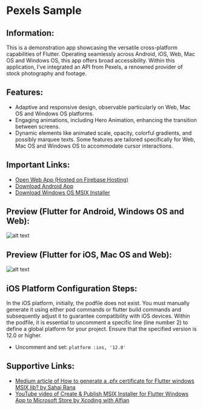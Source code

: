 # Pexels Sample

## Information:
This is a demonstration app showcasing the versatile cross-platform capabilities of Flutter. Operating seamlessly across Android, iOS, Web, Mac OS and Windows OS, this app offers broad accessibility. Within this application, I've integrated an API from Pexels, a renowned provider of stock photography and footage.

## Features:
- Adaptive and responsive design, observable particularly on Web, Mac OS and Windows OS platforms.
- Engaging animations, including Hero Animation, enhancing the transition between screens.
- Dynamic elements like animated scale, opacity, colorful gradients, and possibly marquee texts. Some features are tailored specifically for Web, Mac OS and Windows OS to accommodate cursor interactions.

## Important Links:
- [Open Web App (Hosted on Firebase Hosting)](https://pexels-sample-66475.web.app)
- [Download Android App](https://drive.google.com/file/d/1SgtdQnpg9q5j673_lMzQeKkE7XJ-hRmR/view?usp=sharing)
- [Download Windows OS MSIX Installer](https://drive.google.com/file/d/1lYCUtKr0Vku40DbKZs7ZhqcdA0iVxflN/view?usp=sharing)

## Preview (Flutter for Android, Windows OS and Web):
![alt text](https://drive.google.com/uc?export=download&id=1OSttvHC2tHWrU0tF-pdUcLsn0E0okqhr "img")

## Preview (Flutter for iOS, Mac OS and Web):
![alt text](https://drive.google.com/uc?export=download&id=1Jjm7ZElt7WNPHfnq-mUa0tNNHO8onm3s "img")

## iOS Platform Configuration Steps:
In the iOS platform, initially, the podfile does not exist. You must manually generate it using either pod commands or flutter build commands and subsequently adjust it to guarantee compatibility with iOS devices. Within the podfile, it is essential to uncomment a specific line (line number 2) to define a global platform for your project. Ensure that the specified version is 12.0 or higher.

- Uncomment and set: `platform :ios, '12.0'`

## Supportive Links:
- [Medium article of How to generate a .pfx certificate for Flutter windows MSIX lib? by Sahaj Rana](https://sahajrana.medium.com/how-to-generate-a-pfx-certificate-for-flutter-windows-msix-lib-a860cdcebb8)
- [YouTube video of Create & Publish MSIX Installer for Flutter Windows App to Microsoft Store by Xcoding with Alfian](https://www.youtube.com/watch?v=2S9W0YGY4nw)
